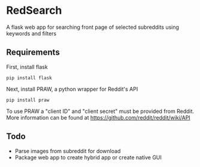 # RedSearch
A flask web app for searching front page of selected subreddits using keywords and filters

## Requirements 
First, install flask
```angular2html
pip install flask
```
Next, install PRAW, a python wrapper for Reddit's API
```angular2html
pip install praw
```
To use PRAW a "client ID" and "client secret" must be provided from Reddit. <br />
More information can be found at https://github.com/reddit/reddit/wiki/API

## Todo
* Parse images from subreddit for download
* Package web app to create hybrid app or create native GUI
